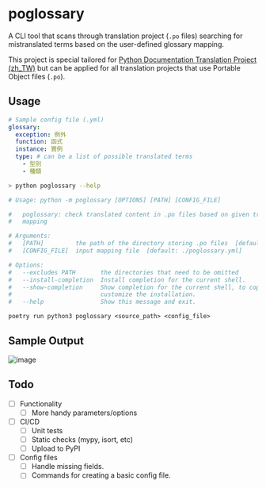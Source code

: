 # poglossary

A CLI tool that scans through translation project (`.po` files) searching for mistranslated terms based on the user-defined glossary mapping.

This project is special tailored for [Python Documentation Translation Project (zh_TW)](https://github.com/python/python-docs-zh-tw) but can be applied for all translation projects that use Portable Object files (`.po`).

## Usage

```yml
# Sample config file (.yml)
glossary:
  exception: 例外
  function: 函式
  instance: 實例
  type: # can be a list of possible translated terms
    - 型別
    - 種類
```

```sh
> python poglossary --help

# Usage: python -m poglossary [OPTIONS] [PATH] [CONFIG_FILE]

#   poglossary: check translated content in .po files based on given translation
#   mapping

# Arguments:
#   [PATH]         the path of the directory storing .po files  [default: .]
#   [CONFIG_FILE]  input mapping file  [default: ./poglossary.yml]

# Options:
#   --excludes PATH       the directories that need to be omitted
#   --install-completion  Install completion for the current shell.
#   --show-completion     Show completion for the current shell, to copy it or
#                         customize the installation.
#   --help                Show this message and exit.
```

```shell
poetry run python3 poglossary <source_path> <config_file>
```

## Sample Output

![image](https://user-images.githubusercontent.com/24987826/149136080-357c673d-41d9-4835-8ed5-f6ef37cf625d.png)

## Todo

- [ ] Functionality
  - [ ] More handy parameters/options
- [ ] CI/CD
  - [ ] Unit tests
  - [ ] Static checks (mypy, isort, etc)
  - [ ] Upload to PyPI
- [ ] Config files
  - [ ] Handle missing fields.
  - [ ] Commands for creating a basic config file.
